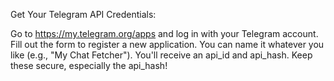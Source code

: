 Get Your Telegram API Credentials:

Go to https://my.telegram.org/apps and log in with your Telegram account.
Fill out the form to register a new application. You can name it whatever you like (e.g., "My Chat Fetcher").
You'll receive an api_id and api_hash. Keep these secure, especially the api_hash!

